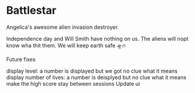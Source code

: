 # Battlestar

Angelica's awesome alien invasion destroyer.

Independence day and Will Smith have nothing on us. The aliens will nopt know wha thit them. We will keep earth safe 🛸🔥

Future fixes

display level: a number is displayed but we got no clue what it means
display number of lives: a number is deisplyed but no clue what it means
make the high score stay between sessions
Update ui
